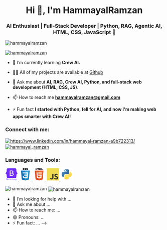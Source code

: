 <h1 align="center">Hi 👋, I'm HammayalRamzan</h1>
<h3 align="center">AI Enthusiast | Full-Stack Developer | Python, RAG, Agentic AI, HTML, CSS, JavaScript 🚀</h3>

<p align="left"> <img src="https://komarev.com/ghpvc/?username=hammayalramzan&label=Profile%20views&color=0e75b6&style=flat" alt="hammayalramzan" /> </p>

<p align="left"> <a href="https://github.com/ryo-ma/github-profile-trophy"><img src="https://github-profile-trophy.vercel.app/?username=hammayalramzan" alt="hammayalramzan" /></a> </p>

- 🌱 I’m currently learning **Crew AI.**

- 👨‍💻 All of my projects are available at [Github](Github)

- 💬 Ask me about **AI, RAG, Crew AI, Python, and full-stack web development (HTML, CSS, JS).**

- 📫 How to reach me **hammayalramzan@gmail.com**

- ⚡ Fun fact **I started with Python, fell for AI, and now I'm making web apps smarter with Crew AI!**

<h3 align="left">Connect with me:</h3>
<p align="left">
<a href="https://linkedin.com/in/https://www.linkedin.com/in/hammayal-ramzan-a9b722313/" target="blank"><img align="center" src="https://raw.githubusercontent.com/rahuldkjain/github-profile-readme-generator/master/src/images/icons/Social/linked-in-alt.svg" alt="https://www.linkedin.com/in/hammayal-ramzan-a9b722313/" height="30" width="40" /></a>
<a href="https://instagram.com/hammayal_ramzan" target="blank"><img align="center" src="https://raw.githubusercontent.com/rahuldkjain/github-profile-readme-generator/master/src/images/icons/Social/instagram.svg" alt="hammayal_ramzan" height="30" width="40" /></a>
</p>

<h3 align="left">Languages and Tools:</h3>
<p align="left"> <a href="https://getbootstrap.com" target="_blank" rel="noreferrer"> <img src="https://raw.githubusercontent.com/devicons/devicon/master/icons/bootstrap/bootstrap-plain-wordmark.svg" alt="bootstrap" width="40" height="40"/> </a> <a href="https://www.w3schools.com/css/" target="_blank" rel="noreferrer"> <img src="https://raw.githubusercontent.com/devicons/devicon/master/icons/css3/css3-original-wordmark.svg" alt="css3" width="40" height="40"/> </a> <a href="https://www.w3.org/html/" target="_blank" rel="noreferrer"> <img src="https://raw.githubusercontent.com/devicons/devicon/master/icons/html5/html5-original-wordmark.svg" alt="html5" width="40" height="40"/> </a> <a href="https://developer.mozilla.org/en-US/docs/Web/JavaScript" target="_blank" rel="noreferrer"> <img src="https://raw.githubusercontent.com/devicons/devicon/master/icons/javascript/javascript-original.svg" alt="javascript" width="40" height="40"/> </a> <a href="https://www.python.org" target="_blank" rel="noreferrer"> <img src="https://raw.githubusercontent.com/devicons/devicon/master/icons/python/python-original.svg" alt="python" width="40" height="40"/> </a> </p>

<p><img align="left" src="https://github-readme-stats.vercel.app/api/top-langs?username=hammayalramzan&show_icons=true&locale=en&layout=compact" alt="hammayalramzan" /></p>

<p>&nbsp;<img align="center" src="https://github-readme-stats.vercel.app/api?username=hammayalramzan&show_icons=true&locale=en" alt="hammayalramzan" /></p>

- 🤔 I’m looking for help with ...
- 💬 Ask me about ...
- 📫 How to reach me: ...
- 😄 Pronouns: ...
- ⚡ Fun fact: ...
-->
